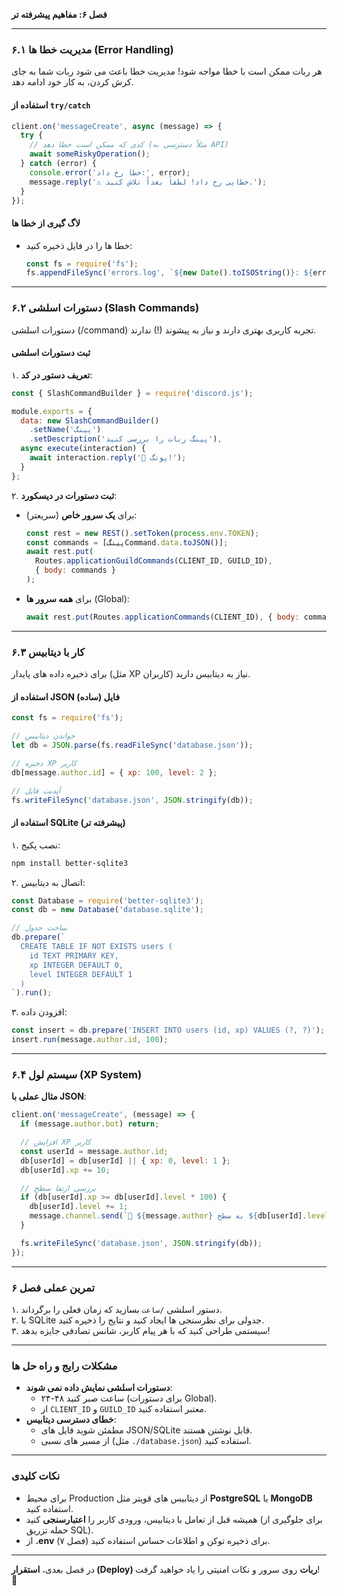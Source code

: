 **فصل ۶: مفاهیم پیشرفته تر**  

---

### **۶.۱ مدیریت خطا ها (Error Handling)**  
هر ربات ممکن است با خطا مواجه شود! مدیریت خطا باعث می شود ربات شما به جای کرش کردن، به کار خود ادامه دهد.  

#### **استفاده از `try/catch`**  

```javascript
client.on('messageCreate', async (message) => {
  try {
    // کدی که ممکن است خطا دهد (مثلاً دسترسی به API)
    await someRiskyOperation();
  } catch (error) {
    console.error('خطا رخ داد:', error);
    message.reply('⚠️ خطایی رخ داد! لطفاً بعداً تلاش کنید.');
  }
});
```

#### **لاگ گیری از خطا ها**  
- خطا ها را در فایل ذخیره کنید:  

  ```javascript
  const fs = require('fs');
  fs.appendFileSync('errors.log', `${new Date().toISOString()}: ${error.stack}\n`);
  ```

---

### **۶.۲ دستورات اسلشی (Slash Commands)**  
دستورات اسلشی (/command) تجربه کاربری بهتری دارند و نیاز به پیشوند (!) ندارند.  

#### **ثبت دستورات اسلشی**  
۱. **تعریف دستور در کد**:  

   ```javascript
   const { SlashCommandBuilder } = require('discord.js');

   module.exports = {
     data: new SlashCommandBuilder()
       .setName('پینگ')
       .setDescription('پینگ ربات را بررسی کنید'),
     async execute(interaction) {
       await interaction.reply('🏓 پونگ!');
     }
   };
   ```

۲. **ثبت دستورات در دیسکورد**:  
   - برای **یک سرور خاص** (سریعتر):  

     ```javascript
     const rest = new REST().setToken(process.env.TOKEN);
     const commands = [پینگCommand.data.toJSON()];
     await rest.put(
       Routes.applicationGuildCommands(CLIENT_ID, GUILD_ID),
       { body: commands }
     );
     ```
   - برای **همه سرور ها** (Global):  
     ```javascript
     await rest.put(Routes.applicationCommands(CLIENT_ID), { body: commands });
     ```

---

### **۶.۳ کار با دیتابیس**  
برای ذخیره داده های پایدار (مثل XP کاربران) نیاز به دیتابیس دارید.  

#### **استفاده از JSON فایل (ساده)** 

```javascript
const fs = require('fs');

// خواندن دیتابیس
let db = JSON.parse(fs.readFileSync('database.json'));

// ذخیره XP کاربر
db[message.author.id] = { xp: 100, level: 2 };

// آپدیت فایل
fs.writeFileSync('database.json', JSON.stringify(db));
```

#### **استفاده از SQLite (پیشرفته تر)**  
۱. نصب پکیج:  
   ```bash
   npm install better-sqlite3
   ```

۲. اتصال به دیتابیس:  

   ```javascript
   const Database = require('better-sqlite3');
   const db = new Database('database.sqlite');

   // ساخت جدول
   db.prepare(`
     CREATE TABLE IF NOT EXISTS users (
       id TEXT PRIMARY KEY,
       xp INTEGER DEFAULT 0,
       level INTEGER DEFAULT 1
     )
   `).run();
   ```

۳. افزودن داده:  
   ```javascript
   const insert = db.prepare('INSERT INTO users (id, xp) VALUES (?, ?)');
   insert.run(message.author.id, 100);
   ```

---

### **۶.۴ سیستم لول (XP System)**  
**مثال عملی با JSON**:  

```javascript
client.on('messageCreate', (message) => {
  if (message.author.bot) return;

  // افزایش XP کاربر
  const userId = message.author.id;
  db[userId] = db[userId] || { xp: 0, level: 1 };
  db[userId].xp += 10;

  // بررسی ارتقا سطح
  if (db[userId].xp >= db[userId].level * 100) {
    db[userId].level += 1;
    message.channel.send(`🎉 ${message.author} به سطح ${db[userId].level} رسید!`);
  }

  fs.writeFileSync('database.json', JSON.stringify(db));
});
```

---

### **تمرین عملی فصل ۶**  
۱. دستور اسلشی `/ساعت` بسازید که زمان فعلی را برگرداند.  
۲. با SQLite جدولی برای نظرسنجی ها ایجاد کنید و نتایج را ذخیره کنید.  
۳. سیستمی طراحی کنید که با هر پیام کاربر، شانس تصادفی جایزه بدهد!  

---

### **مشکلات رایج و راه حل ها**  
- **دستورات اسلشی نمایش داده نمی شوند**:  
  - ۲۴-۴۸ ساعت صبر کنید (برای دستورات Global).  
  - از `CLIENT_ID` و `GUILD_ID` معتبر استفاده کنید.  
- **خطای دسترسی دیتابیس**:  
  - مطمئن شوید فایل های JSON/SQLite قابل نوشتن هستند.  
  - از مسیر های نسبی (مثل `./database.json`) استفاده کنید.  

---

### **نکات کلیدی**  
- برای محیط Production از دیتابیس های قویتر مثل **PostgreSQL** یا **MongoDB** استفاده کنید.  
- همیشه قبل از تعامل با دیتابیس، ورودی کاربر را **اعتبارسنجی** کنید (برای جلوگیری از حمله تزریق SQL).  
- از **.env** برای ذخیره توکن و اطلاعات حساس استفاده کنید (فصل ۷).  

---

در فصل بعدی، **استقرار (Deploy) ربات** روی سرور و نکات امنیتی را یاد خواهید گرفت! 🚀